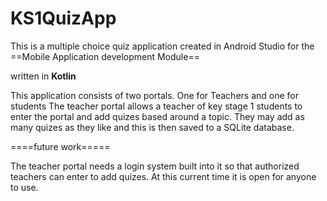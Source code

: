 # KS1QuizApp

This is a multiple choice quiz application created in Android Studio for the ==Mobile 
Application development Module==

written in **Kotlin**

This application consists of two portals. One for Teachers and one for students 
The teacher portal allows a teacher of key stage 1 students to enter the portal and 
add quizes based around a topic. They may add as many quizes as they like and this is then saved to a 
SQLite database. 

====future work=====

The teacher portal needs a login system built into it so that authorized teachers can enter 
to add quizes. At this current time it is open for anyone to use. 
